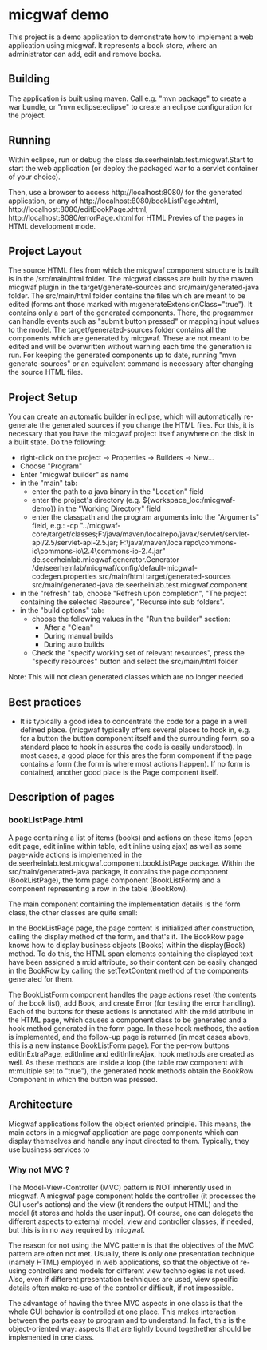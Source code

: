 micgwaf demo
============

This project is a demo application to demonstrate how to implement a web application using micgwaf.
It represents a book store, where an administrator can add, edit and remove books.

Building
--------

The application is built using maven. 
Call e.g. "mvn package" to create a war bundle, or "mvn eclipse:eclipse" to create an eclipse 
configuration for the project.

Running
-------

Within eclipse, run or debug the class de.seerheinlab.test.micgwaf.Start to start the web application
(or deploy the packaged war to a servlet container of your choice).

Then, use a browser to access http://localhost:8080/ for the generated application, or any of
http://localhost:8080/bookListPage.xhtml,
http://localhost:8080/editBookPage.xhtml,
http://localhost:8080/errorPage.xhtml
for HTML Previes of the pages in HTML development mode.

Project Layout
--------------

The source HTML files from which the micgwaf component structure is built is in the /src/main/html folder.
The micgwaf classes are built by the maven micgwaf plugin in the target/generate-sources and
src/main/generated-java folder. 
The src/main/html folder contains the files which are meant to be edited 
(forms ant those marked with m:generateExtensionClass="true"). 
It contains only a part of the generated components.
There, the programmer can handle events such as "submit button pressed" or mapping input values to the model.
The target/generated-sources folder contains all the components which are generated by micgwaf.
These are not meant to be edited and will be overwritten without warning each time the generation is run.
For keeping the generated components up to date,
running "mvn generate-sources" or an equivalent command is necessary after changing the source HTML files.

Project Setup
-------------

You can create an automatic builder in eclipse, which will automatically re-generate the generated sources
if you change the HTML files.
For this, it is necessary that you have the micgwaf project itself anywhere on the disk in a built state.
Do the following:
- right-click on the project -> Properties -> Builders -> New...
- Choose "Program"
- Enter "micgwaf builder" as name
- in the "main" tab:
  - enter the path to a java binary in the "Location" field
  - enter the project's directory (e.g. ${workspace_loc:/micgwaf-demo}) in the "Working Directory" field
  - enter the classpath and the program arguments into the "Arguments" field, e.g.:
    -cp "../micgwaf-core/target/classes;F:/java/maven/localrepo/javax/servlet/servlet-api/2.5/servlet-api-2.5.jar;
        F:\java\maven\localrepo\commons-io\commons-io\2.4\commons-io-2.4.jar"
     de.seerheinlab.micgwaf.generator.Generator
     /de/seerheinlab/micgwaf/config/default-micgwaf-codegen.properties
     src/main/html
     target/generated-sources
     src/main/generated-java
     de.seerheinlab.test.micgwaf.component
- in the "refresh" tab, choose "Refresh upon completion", "The project containing the selected Resource", 
  "Recurse into sub folders".
- in the "build options" tab:
  - choose the following values in the "Run the builder" section:
    - After a "Clean"
    - During manual builds
    - During auto builds
  - Check the "specify working set of relevant resources", press the "specify resources" button
    and select the src/main/html folder

Note: This will not clean generated classes which are no longer needed

Best practices
--------------

- It is typically a good idea to concentrate the code for a page in a well defined place.
  (micgwaf typically offers several places to hook in, e.g. for a button the button component itself and
  the surrounding form, so a standard place to hook in assures the code is easily understood).
  In most cases, a good place for this ares the form component if the page contains a form 
  (the form is where most actions happen).
  If no form is contained, another good place is the Page component itself.

Description of pages
--------------------

### bookListPage.html

A page containing a list of items (books) and actions on these items
(open edit page, edit inline within table, edit inline using ajax) as well as some
page-wide actions is implemented in the de.seerheinlab.test.micgwaf.component.bookListPage package.
Within the src/main/generated-java package, it contains the page component (BookListPage),
the form page component (BookListForm) and a component representing a row in the table (BookRow).

The main component containing the implementation details is the form class, the other classes are quite small:

In the BookListPage page, the page content is initialized after construction, 
calling the display method of the form, and that's it.
The BookRow page knows how to display business objects (Books) within the display(Book) method.
To do this, the HTML span elements containing the displayed text have been assigned a m:id attribute,
so their content can be easily changed in the BookRow by calling the setTextContent method of the
components generated for them.

The BookListForm component handles the page actions reset (the contents of the book list), add Book, 
and create Error (for testing the error handling).
Each of the buttons for these actions is annotated with the m:id attribute in the HTML page,
which causes a component class to be generated and a hook method generated in the form page.
In these hook methods, the action is implemented, and the follow-up page is returned
(in most cases above, this is a new instance BookListForm page).
For the per-row buttons editInExtraPage, editInline and editInlineAjax, hook methods are created as well.
As these methods are inside a loop (the table row component with m:multiple set to "true"), 
the generated hook methods obtain the BookRow Component in which the button was pressed.

Architecture
------------

Micgwaf applications follow the object oriented principle.
This means, the main actors in a micgwaf application are page components 
which can display themselves and handle any input directed to them.
Typically, they use business services to 

### Why not MVC ?

The Model-View-Controller (MVC) pattern is NOT inherently used in micgwaf. 
A micgwaf page component holds the controller (it processes the GUI user's actions)
and the view (it renders the output HTML) and the model (it stores and holds the user input).
Of course, one can delegate the different aspects to external model, view and controller
classes, if needed, but this is in no way required by micgwaf.

The reason for not using the MVC pattern is that the objectives of the MVC pattern are often not met.
Usually, there is only one presentation technique (namely HTML) employed in web applications,
so that the objective of re-using controllers and models for different view technologies is not used.
Also, even if different presentation techniques are used, view specific details often
make re-use of the controller difficult, if not impossible.

The advantage of having the three MVC aspects in one class is that the whole GUI behavior is controlled
at one place. This makes interaction between the parts easy to program and to understand.
In fact, this is the object-oriented way: aspects that are tightly bound togethether should be implemented
in one class.



